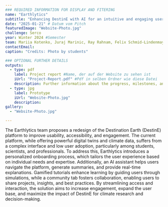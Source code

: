 ```yaml
---
### REQUIRED INFORMATION FOR DISPLAY AND FITERING
name: "Earthlytics"
subtitle: "Enhancing DestinE with AI for an intuitive and engaging user experience."
date: "2025-01-21" # Datum vom Pitch
featuredImage: "Website-Photo.jpg"
challenge: Serco
year: Winter 2024 #Semester
team: Mariia Kotenko, Juraj Marinic, Ray Rahnam, Felix Schmid-Lindenmayer
contactEmail: 
caption: "Credits: Photo by students"

### OPTIONAL FURTHER DETAILS
outputs:
  - type: pdf
    label: Project report #Name, der auf der Website zu sehen ist
    iUrl: "Project-Report.pdf" #Pdf in selben Ordner wie diese Datei
    description: Further information about the progress, milestones, and roadblocks.
  - type: jpg
    label: Prototype
    iUrl: "Website-Photo.jpg"
    description:
gallery:
  - "Website-Photo.jpg"

---
```


The Earthlytics team proposes a redesign of the Destination Earth (DestinE) platform to improve usability, accessibility, and engagement. The current platform, while offering powerful digital twins and climate data, suffers from a complex interface and low user adoption, particularly among students, scientists, and professionals. To address this, Earthlytics introduces a personalized onboarding process, which tailors the user experience based on individual needs and expertise. Additionally, an AI assistant helps users navigate the platform, generate summaries, and provide real-time explanations. Gamified tutorials enhance learning by guiding users through simulations, while a community tab fosters collaboration, enabling users to share projects, insights, and best practices. By streamlining access and interaction, the solution aims to increase engagement, expand the user base, and maximize the impact of DestinE for climate research and decision-making.



